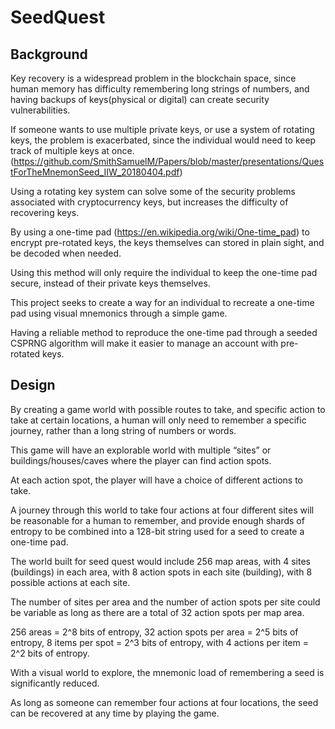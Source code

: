 # SeedQuest

## Background

Key recovery is a widespread problem in the blockchain space, since human memory has difficulty remembering long strings of numbers, and having backups of keys(physical or digital) can create security vulnerabilities.

If someone wants to use multiple private keys, or use a system of rotating keys, the problem is exacerbated, since the individual would need to keep track of multiple keys at once. (https://github.com/SmithSamuelM/Papers/blob/master/presentations/QuestForTheMnemonSeed_IIW_20180404.pdf)

Using a rotating key system can solve some of the security problems associated with cryptocurrency keys, but increases the difficulty of recovering keys.

By using a one-time pad (https://en.wikipedia.org/wiki/One-time_pad) to encrypt pre-rotated keys, the keys themselves can stored in plain sight, and be decoded when needed.

Using this method will only require the individual to keep the one-time pad secure, instead of their private keys themselves.

This project seeks to create a way for an individual to recreate a one-time pad using visual mnemonics through a simple game.

Having a reliable method to reproduce the one-time pad through a seeded CSPRNG algorithm will make it easier to manage an account with pre-rotated keys.

## Design

By creating a game world with possible routes to take, and specific action to take at certain locations, a human will only need to remember a specific journey, rather than a long string of numbers or words.

This game will have an explorable world with multiple “sites” or buildings/houses/caves where the player can find action spots. 

At each action spot, the player will have a choice of different actions to take. 

A journey through this world to take four actions at four different sites will be reasonable for a human to remember, and provide enough shards of entropy to be combined into a 128-bit string used for a seed to create a one-time pad.  
  
The world built for seed quest would include 256 map areas, with 4 sites (buildings) in each area, with 8 action spots in each site (building), with 8 possible actions at each site. 

The number of sites per area and the number of action spots per site could be variable as long as there are a total of 32 action spots per map area. 

256 areas = 2^8 bits of entropy, 32 action spots per area = 2^5 bits of entropy, 8 items per spot = 2^3 bits of entropy, with 4 actions per item = 2^2 bits of entropy.   
  
With a visual world to explore, the mnemonic load of remembering a seed is significantly reduced. 

As long as someone can remember four actions at four locations, the seed can be recovered at any time by playing the game.  
